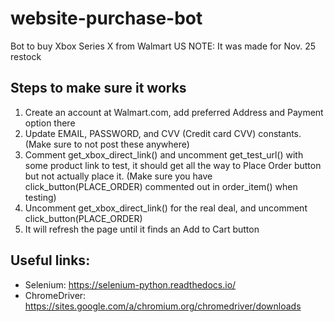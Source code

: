 # website-purchase-bot
Bot to buy Xbox Series X from Walmart US 
NOTE: It was made for Nov. 25 restock

## Steps to make sure it works
1. Create an account at Walmart.com, add preferred Address and Payment option there
2. Update EMAIL, PASSWORD, and CVV (Credit card CVV) constants. (Make sure to not post these anywhere)
3. Comment get_xbox_direct_link() and uncomment get_test_url() with some product link to test, it should get all the way to Place Order button but not actually place it. (Make sure you have click_button(PLACE_ORDER) commented out in order_item() when testing)
4. Uncomment get_xbox_direct_link() for the real deal, and uncomment click_button(PLACE_ORDER)
5. It will refresh the page until it finds an Add to Cart button

## Useful links:
* Selenium: https://selenium-python.readthedocs.io/
* ChromeDriver: https://sites.google.com/a/chromium.org/chromedriver/downloads
